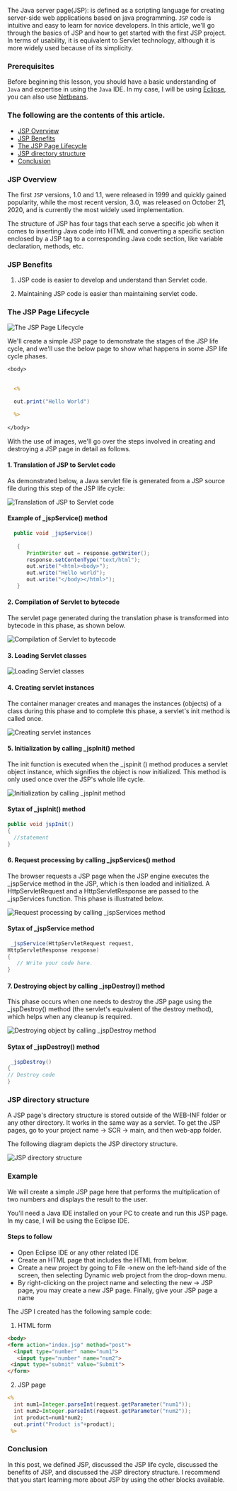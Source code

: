 
The Java server page(JSP): is defined as a scripting language for creating server-side web applications based on java programming. `JSP` code is intuitive and easy to learn for novice developers. In this article,
we'll go through the basics of JSP and how to get started with the first JSP project.
 In terms of usability, it is equivalent to Servlet technology, although it
is more widely used because of its simplicity.

### Prerequisites
Before beginning this lesson, you should have a basic understanding of `Java` and expertise in using the `Java` IDE. In my case, I will be using [Eclipse](https://www.eclipse.org/downloads/packages/release/kepler/sr1eclipse-ide-java-developers), you can also use [Netbeans](https://netbeans.apache.org/download/index.html).

### The following are the contents of this article.
- [JSP Overview](#jsp-overview)
- [JSP Benefits](#jsp-benefits)
- [The JSP Page Lifecycle](#the-jsp-page-lifecycle)
- [JSP directory structure](#jsp-directory-structure) 
- [Conclusion](#conclusion)
### JSP Overview
 The first `JSP` versions, 1.0 and 1.1, were released in 1999 and quickly gained popularity, while the most recent version, 3.0, was released on October 21, 2020, and is currently the most widely used implementation.

The structure of JSP has four tags that each serve a specific job when it comes to inserting Java code into HTML and converting a specific section enclosed by a JSP tag to a corresponding Java code section, like variable declaration, methods, etc.

### JSP Benefits
1. JSP code is easier to develop and understand than Servlet code.

2. Maintaining JSP code is easier than maintaining servlet code.


### The JSP Page Lifecycle

![The JSP Page Lifecycle](/engineering-education/introduction-to-jsp/jsplifecycle.png)

We'll create a simple JSP page to demonstrate the stages of the JSP life cycle, and we'll use the below page to show what happens in some JSP life cycle phases.

```JSP
<body>
 

  <%

  out.print("Hello World")

  %>
 
</body>

```

With the use of images, we'll go over the steps involved in creating and destroying a JSP page in detail as follows.

#### 1. Translation of JSP to Servlet code
As demonstrated below, a Java servlet file is generated from a JSP source file during this step of the JSP life cycle:

![Translation of JSP to Servlet code](/engineering-education/introduction-to-jsp/translation.png)

#### Example of _jspService() method

```java
  public void _jspService() 
                              
   {
      PrintWriter out = response.getWriter();
      response.setContenType("text/html");
      out.write("<html><body>");
      out.write("Hello world");
      out.write("</body></html>");
   }

```

#### 2. Compilation of Servlet to bytecode
The servlet page generated during the translation phase is transformed into bytecode in this phase, as shown below.

![Compilation of Servlet to bytecode](/engineering-education/introduction-to-jsp/compilation.png)

#### 3. Loading Servlet classes

![Loading Servlet classes](/engineering-education/introduction-to-jsp/loadingservletclass.png)

#### 4. Creating servlet instances

The container manager creates and manages the instances (objects) of a class during this phase and to complete this phase, a servlet's init method is called once.

![Creating servlet instances](/engineering-education/introduction-to-jsp/creatingservletinstance.png)


#### 5. Initialization by calling _jspInit() method

The init function is executed when the _jspinit () method produces a servlet object instance, which signifies the object is now initialized. This method is only used once over the JSP's whole life cycle.

![Initialization by calling _jspInit method](/engineering-education/introduction-to-jsp/instantiation.png)

#### Sytax of _jspInit() method
```java
public void jspInit()
{
  //statement
}
```

#### 6. Request processing by calling _jspServices() method
The browser requests a JSP page when the JSP engine executes the _jspService method in the JSP, which is then loaded and initialized.
A HttpServletRequest and a HttpServletResponse are passed to the _jspServices function. This phase is illustrated below.

![Request processing by calling _jspServices method](/engineering-education/introduction-to-jsp/requesprocessing.png)

#### Sytax of _jspService method
```java
 _jspService(HttpServletRequest request,
HttpServletResponse response)
{
   // Write your code here.
}
```
#### 7. Destroying object by calling _jspDestroy() method
This phase occurs when one needs to destroy the JSP page using the _jspDestroy() method (the servlet's equivalent of the destroy method), which helps when any cleanup is required.

![Destroying object by calling _jspDestroy method](/engineering-education/introduction-to-jsp/destroy.png)

#### Sytax of _jspDestroy() method
```java
 _jspDestroy()
{
// Destroy code
}
```
### JSP directory structure
A JSP page's directory structure is stored outside of the WEB-INF folder or any other directory. It works in the same way as a servlet.
To get the JSP pages, go to your project name -> SCR -> main, and then web-app folder.

The following diagram depicts the JSP directory structure.

![JSP directory structure](/engineering-education/introduction-to-jsp/jspdirectory.png)
### Example
 We will create a simple JSP page here that performs the multiplication of two numbers and displays the result to the user.

You'll need a Java IDE installed on your PC to create and run this JSP page. In my case, I will be using the Eclipse IDE.

#### Steps to follow

- Open Eclipse IDE or any other related IDE
- Create an HTML page that includes the HTML from below.
- Create a new project by going to File ->new on the left-hand side of the screen, then selecting Dynamic web project from the drop-down menu.
- By right-clicking on the project name and selecting the new -> JSP page, you may create a new JSP page. Finally, give your JSP page a name

The JSP I created has the following sample code:
1. HTML form
```html
<body>
<form action="index.jsp" method="post">
  <input type="number" name="num1">
   <input type="number" name="num2">
 <input type="submit" value="Submit">				    
</form>

```
2. JSP page
```JSP
<%
  int num1=Integer.parseInt(request.getParameter("num1"));
  int num2=Integer.parseInt(request.getParameter("num2"));
  int product=num1*num2;
  out.print("Product is"+product);
 %>
```

### Conclusion
In this post, we defined JSP, discussed the JSP life cycle, discussed the benefits of JSP, and discussed the JSP directory structure. I recommend that you start learning more about JSP by using the other blocks available.


